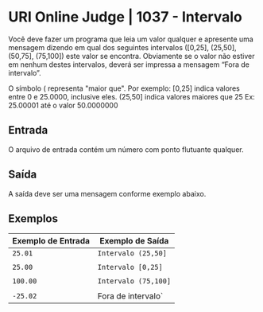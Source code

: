 # URI Online Judge | 1037 - Intervalo
Você deve fazer um programa que leia um valor qualquer e apresente uma mensagem dizendo em qual dos seguintes intervalos ([0,25], (25,50], (50,75], (75,100]) este valor se encontra. Obviamente se o valor não estiver em nenhum destes intervalos, deverá ser impressa a mensagem “Fora de intervalo”.

O símbolo ( representa "maior que". Por exemplo:
[0,25]  indica valores entre 0 e 25.0000, inclusive eles.
(25,50] indica valores maiores que 25 Ex: 25.00001 até o valor 50.0000000

## Entrada
O arquivo de entrada contém um número com ponto flutuante qualquer.

## Saída
A saída deve ser uma mensagem conforme exemplo abaixo.

## Exemplos
|Exemplo de Entrada|Exemplo de Saída|
|-|-|
|`25.01`|`Intervalo (25,50]`|
|||
|`25.00`|`Intervalo [0,25]`|
|||
|`100.00`|`Intervalo (75,100]`|
|||
|`-25.02`|Fora de intervalo`|